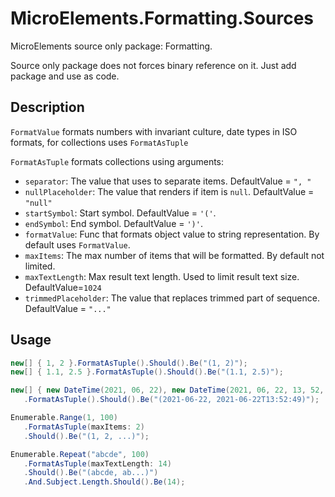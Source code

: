 ﻿# MicroElements.Formatting.Sources
MicroElements source only package: Formatting.

Source only package does not forces binary reference on it. Just add package and use as code.

## Description
`FormatValue` formats numbers with invariant culture, date types in ISO formats, for collections uses `FormatAsTuple`

`FormatAsTuple` formats collections using arguments:
- `separator`: The value that uses to separate items. DefaultValue = `", "`
- `nullPlaceholder`: The value that renders if item is `null`. DefaultValue = `"null"` 
- `startSymbol`: Start symbol. DefaultValue = `'('`.
- `endSymbol`: End symbol. DefaultValue = `')'`.
- `formatValue`: Func that formats object value to string representation. By default uses `FormatValue`.
- `maxItems`: The max number of items that will be formatted. By default not limited.
- `maxTextLength`: Max result text length. Used to limit result text size. DefaultValue=`1024`
- `trimmedPlaceholder`: The value that replaces trimmed part of sequence. DefaultValue = `"..."` 

## Usage
 ```csharp
new[] { 1, 2 }.FormatAsTuple().Should().Be("(1, 2)");
new[] { 1.1, 2.5 }.FormatAsTuple().Should().Be("(1.1, 2.5)");

new[] { new DateTime(2021, 06, 22), new DateTime(2021, 06, 22, 13, 52, 49, 123)}
    .FormatAsTuple().Should().Be("(2021-06-22, 2021-06-22T13:52:49)");

Enumerable.Range(1, 100)
    .FormatAsTuple(maxItems: 2)
    .Should().Be("(1, 2, ...)");

Enumerable.Repeat("abcde", 100)
    .FormatAsTuple(maxTextLength: 14)
    .Should().Be("(abcde, ab...)")
    .And.Subject.Length.Should().Be(14);
 ```